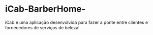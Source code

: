 # iCab-BarberHome-
iCab é uma aplicação desenvolvida para fazer a ponte entre clientes e fornecedores de serviços de beleza!
